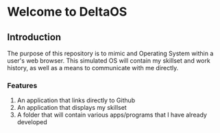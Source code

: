 # Welcome to DeltaOS

## Introduction

The purpose of this repository is to mimic and Operating System within a user's web browser. This simulated OS will contain
my skillset and work history, as well as a means to communicate with me directly.

### Features

1. An application that links directly to Github
2. An application that displays my skillset
3. A folder that will contain various apps/programs that I have already developed